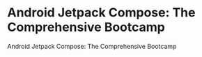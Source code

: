 # Android Jetpack Compose: The Comprehensive Bootcamp

Android Jetpack Compose: The Comprehensive Bootcamp
